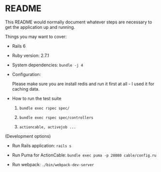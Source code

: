 # README

This README would normally document whatever steps are necessary to get the
application up and running.

Things you may want to cover:
* Rails 6

* Ruby version: 2.7.1

* System dependencies: ```bundle -j 4```

* Configuration:
  
    Please make sure you are install redis and run it first at all - I used it for caching data.

* How to run the test suite 

    
  1. ```bundle exec rspec spec/ ```

  2. ```bundle exec rspec spec/controllers```

  3. ```actioncable, activejob ...```
   
(Development options)
* Run Rails application: 
  ```rails s```

* Run Puma for ActionCable: 
  ```bundle exec puma -p 28080 cable/config.ru```

* Run webpack:
  ```./bin/webpack-dev-server```
